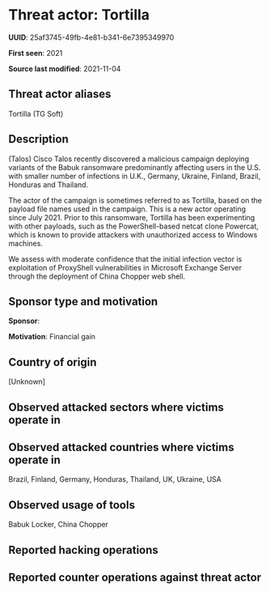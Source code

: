 # Threat actor: Tortilla

**UUID**: 25af3745-49fb-4e81-b341-6e7395349970

**First seen**: 2021

**Source last modified**: 2021-11-04

## Threat actor aliases

Tortilla (TG Soft)

## Description

(Talos) Cisco Talos recently discovered a malicious campaign deploying variants of the Babuk ransomware predominantly affecting users in the U.S. with smaller number of infections in U.K., Germany, Ukraine, Finland, Brazil, Honduras and Thailand.

The actor of the campaign is sometimes referred to as Tortilla, based on the payload file names used in the campaign. This is a new actor operating since July 2021. Prior to this ransomware, Tortilla has been experimenting with other payloads, such as the PowerShell-based netcat clone Powercat, which is known to provide attackers with unauthorized access to Windows machines.

We assess with moderate confidence that the initial infection vector is exploitation of ProxyShell vulnerabilities in Microsoft Exchange Server through the deployment of China Chopper web shell.

## Sponsor type and motivation

**Sponsor**: 

**Motivation**: Financial gain


## Country of origin

[Unknown]

## Observed attacked sectors where victims operate in



## Observed attacked countries where victims operate in

Brazil, Finland, Germany, Honduras, Thailand, UK, Ukraine, USA

## Observed usage of tools

Babuk Locker, China Chopper

## Reported hacking operations



## Reported counter operations against threat actor






